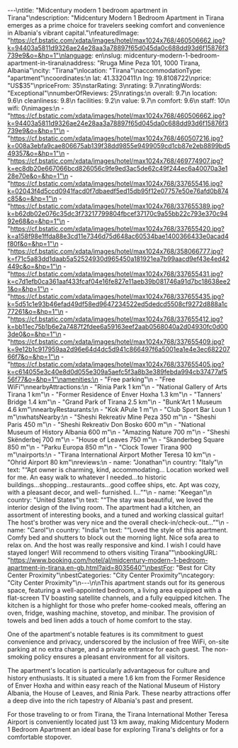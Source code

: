 ---\ntitle: "Midcentury modern 1 bedroom apartment in Tirana"\ndescription: "Midcentury Modern 1 Bedroom Apartment in Tirana emerges as a prime choice for travelers seeking comfort and convenience in Albania's vibrant capital."\nfeaturedImage: "https://cf.bstatic.com/xdata/images/hotel/max1024x768/460506662.jpg?k=94403a5811d9326ae24e28aa3a78897f65d045da0c688dd93d6f15876f3739e9&o=&hp=1"\nlanguage: en\nslug: midcentury-modern-1-bedroom-apartment-in-tirana\naddress: "Rruga Mine Peza 101, 1000 Tirana, Albania"\ncity: "Tirana"\nlocation: "Tirana"\naccommodationType: "apartment"\ncoordinates:\n  lat: 41.3320411\n  lng: 19.8108722\nprice: "US$35"\npriceFrom: 35\nstarRating: 3\nrating: 9.7\nratingWords: "Exceptional"\nnumberOfReviews: 25\nratings:\n  overall: 9.7\n  location: 9.6\n  cleanliness: 9.8\n  facilities: 9.2\n  value: 9.7\n  comfort: 9.6\n  staff: 10\n  wifi: 0\nimages:\n  - "https://cf.bstatic.com/xdata/images/hotel/max1024x768/460506662.jpg?k=94403a5811d9326ae24e28aa3a78897f65d045da0c688dd93d6f15876f3739e9&o=&hp=1"\n  - "https://cf.bstatic.com/xdata/images/hotel/max1024x768/460507216.jpg?k=008a3ebfa9cae806675ab139f38dd9855e9499059cd1cb87e2eb8899bd549357&o=&hp=1"\n  - "https://cf.bstatic.com/xdata/images/hotel/max1024x768/469774907.jpg?k=ec8db20e667066bcd826056c9fe9ed3ac5de62c49f244ec6a40070a3e128e70e&o=&hp=1"\n  - "https://cf.bstatic.com/xdata/images/hotel/max1024x768/337655416.jpg?k=02043f4d5ccd0941facd0f7dbaedf5ed15db95f12e07757e50e76afd0b874c85&o=&hp=1"\n  - "https://cf.bstatic.com/xdata/images/hotel/max1024x768/337655389.jpg?k=b62db02e076c35dc3f73217799804fbcef37170c9a55bb22c793e370c9492e68&o=&hp=1"\n  - "https://cf.bstatic.com/xdata/images/hotel/max1024x768/337655420.jpg?k=a158f98e1ffda88e3cd11e7346d75d648ac60534bae1400366433e0acad4f80f&o=&hp=1"\n  - "https://cf.bstatic.com/xdata/images/hotel/max1024x768/358066777.jpg?k=f71c5a83dd1daab5a52524930d965450a181921ea7b99aacd9ef43e4ed42449c&o=&hp=1"\n  - "https://cf.bstatic.com/xdata/images/hotel/max1024x768/337655431.jpg?k=c7d1efb0ca361aaf433fcaf04e16fe827e11aeb39b081746a91d7bc18638ee21&o=&hp=1"\n  - "https://cf.bstatic.com/xdata/images/hotel/max1024x768/337655435.jpg?k=5d51c1e93b46efad49df58ed9647234522ed5dedcd5508cf9272d888a1c77261&o=&hp=1"\n  - "https://cf.bstatic.com/xdata/images/hotel/max1024x768/337655412.jpg?k=bb11ec75b1b6e2a7487f2fdee6a59163eef2aab0568040a2d04930fc0d003de0&o=&hp=1"\n  - "https://cf.bstatic.com/xdata/images/hotel/max1024x768/337655409.jpg?k=9e12b1c917959aa2d96e64d4dc5d941c866497f6a5001ea1e4e3ec68220766f7&o=&hp=1"\n  - "https://cf.bstatic.com/xdata/images/hotel/max1024x768/337655405.jpg?k=c614055e3c40e8d0d055e309a5aefc5f3a8b3e389febda994cb37477af556f77&o=&hp=1"\namenities:\n  - "Free parking"\n  - "Free WiFi"\nnearbyAttractions:\n  - "Rinia Park 1 km"\n  - "National Gallery of Arts Tirana 1 km"\n  - "Former Residence of Enver Hoxha 1.3 km"\n  - "Tanners' Bridge 1.4 km"\n  - "Grand Park of Tirana 2.5 km"\n  - "Bunk'Art 1 Museum 4.6 km"\nnearbyRestaurants:\n  - "Kok APule 1 m"\n  - "Club Sport Bar Loun 1 m"\nwhatsNearby:\n  - "Sheshi Rekreativ Mine Peza 350 m"\n  - "Sheshi Paris 450 m"\n  - "Sheshi Rekreativ Don Bosko 600 m"\n  - "National Museum of History Albania 600 m"\n  - "Amazing Nature 700 m"\n  - "Sheshi Skënderbej 700 m"\n  - "House of Leaves 750 m"\n  - "Skanderbeg Square 850 m"\n  - "Parku Europa 850 m"\n  - "Clock Tower Tirana 900 m"\nairports:\n  - "Tirana International Airport Mother Teresa 10 km"\n  - "Ohrid Airport 80 km"\nreviews:\n  - name: "Jonathan"\n    country: "Italy"\n    text: "“Apt owner is charming, kind, accommodating...
Location worked well for me. An easy walk to whatever I needed...to historic buildings...shopping...restaurants...good coffee ships, etc.
Apt was cozy, with a pleasant decor, and well- furnished.
I...”"\n  - name: "Keegan"\n    country: "United States"\n    text: "“The stay was beautiful, we loved the interior design of the living room. The apartment had a kitchen, an assortment of interesting books, and a tuned and working classical guitar! The host's brother was very nice and the overall check-in/check-out...”"\n  - name: "Carol"\n    country: "India"\n    text: "“Loved the style of this apartment. Comfy bed and shutters to block out the morning light. Nice sofa area to relax on. And the host was really responsive and kind. I wish I could have stayed longer! Will recommend to others visiting Tirana”"\nbookingURL: "https://www.booking.com/hotel/al/midcentury-modern-1-bedroom-apartment-in-tirana.en-gb.html?aid=8035640"\nbestFor: "Best for City Center Proximity"\nbestCategories: "City Center Proximity"\ncategory: "City Center Proximity"\n---\n\nThis apartment stands out for its generous space, featuring a well-appointed bedroom, a living area equipped with a flat-screen TV boasting satellite channels, and a fully equipped kitchen. The kitchen is a highlight for those who prefer home-cooked meals, offering an oven, fridge, washing machine, stovetop, and minibar. The provision of towels and bed linen adds a touch of home comfort to the stay.

One of the apartment's notable features is its commitment to guest convenience and privacy, underscored by the inclusion of free WiFi, on-site parking at no extra charge, and a private entrance for each guest. The non-smoking policy ensures a pleasant environment for all visitors.

The apartment's location is particularly advantageous for culture and history enthusiasts. It is situated a mere 1.6 km from the Former Residence of Enver Hoxha and within easy reach of the National Museum of History Albania, the House of Leaves, and Rinia Park. These nearby attractions offer a deep dive into the rich tapestry of Albania's past and present.

For those traveling to or from Tirana, the Tirana International Mother Teresa Airport is conveniently located just 13 km away, making Midcentury Modern 1 Bedroom Apartment an ideal base for exploring Tirana's delights or for a comfortable stopover.